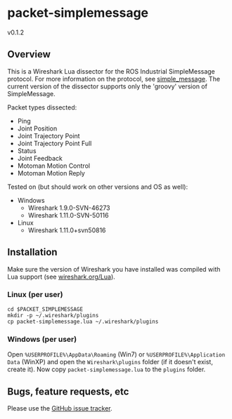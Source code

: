 # packet-simplemessage
v0.1.2


## Overview

This is a Wireshark Lua dissector for the ROS Industrial SimpleMessage 
protocol. For more information on the protocol, see [simple_message][]. The 
current version of the dissector supports only the 'groovy' version of 
SimpleMessage.

Packet types dissected:

 * Ping
 * Joint Position
 * Joint Trajectory Point
 * Joint Trajectory Point Full
 * Status
 * Joint Feedback
 * Motoman Motion Control
 * Motoman Motion Reply

Tested on (but should work on other versions and OS as well):

 * Windows
   * Wireshark 1.9.0-SVN-46273 
   * Wireshark 1.11.0-SVN-50116
 * Linux
   * Wireshark 1.11.0+svn50816


## Installation

Make sure the version of Wireshark you have installed was compiled with Lua 
support (see [wireshark.org/Lua][]).

### Linux (per user)

    cd $PACKET_SIMPLEMESSAGE
    mkdir -p ~/.wireshark/plugins
    cp packet-simplemessage.lua ~/.wireshark/plugins

### Windows (per user)

Open `%USERPROFILE%\AppData\Roaming` (Win7) or `%USERPROFILE%\Application Data` 
(WinXP) and open the `Wireshark\plugins` folder (if it doesn't exist, create 
it). Now copy `packet-simplemessage.lua` to the `plugins` folder.


## Bugs, feature requests, etc

Please use the [GitHub issue tracker][].



[simple_message]: http://ros.org/wiki/simple_message
[wireshark.org/Lua]: http://wiki.wireshark.org/Lua
[GitHub issue tracker]: https://github.com/gavanderhoorn/packet-simplemessage/issues
